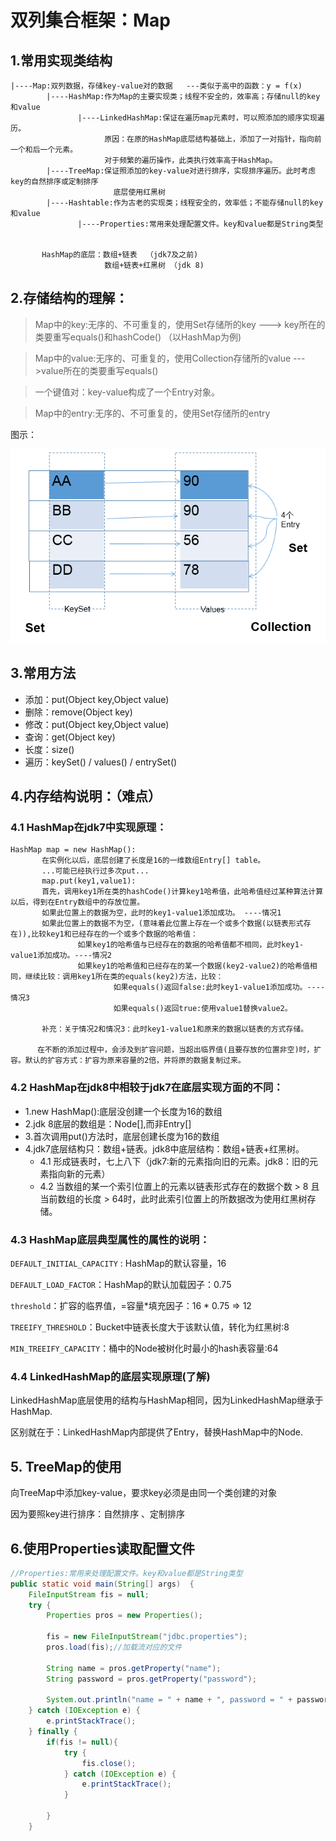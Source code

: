 # 双列集合框架：Map
## 1.常用实现类结构

    |----Map:双列数据，存储key-value对的数据   ---类似于高中的函数：y = f(x)
            |----HashMap:作为Map的主要实现类；线程不安全的，效率高；存储null的key和value
                   |----LinkedHashMap:保证在遍历map元素时，可以照添加的顺序实现遍历。
                         原因：在原的HashMap底层结构基础上，添加了一对指针，指向前一个和后一个元素。
                         对于频繁的遍历操作，此类执行效率高于HashMap。
            |----TreeMap:保证照添加的key-value对进行排序，实现排序遍历。此时考虑key的自然排序或定制排序
                           底层使用红黑树
            |----Hashtable:作为古老的实现类；线程安全的，效率低；不能存储null的key和value
                   |----Properties:常用来处理配置文件。key和value都是String类型


           HashMap的底层：数组+链表  （jdk7及之前)
                         数组+链表+红黑树 （jdk 8)

## 2.存储结构的理解：

>Map中的key:无序的、不可重复的，使用Set存储所的key  ---> key所在的类要重写equals()和hashCode() （以HashMap为例)


>Map中的value:无序的、可重复的，使用Collection存储所的value --->value所在的类要重写equals()


> 一个键值对：key-value构成了一个Entry对象。


>Map中的entry:无序的、不可重复的，使用Set存储所的entry



图示：

![img1](../Chapter_9/img/ch9-6-1.bmp)

## 3.常用方法

* 添加：put(Object key,Object value)
* 删除：remove(Object key)
* 修改：put(Object key,Object value)
* 查询：get(Object key)
* 长度：size()
* 遍历：keySet() / values() / entrySet()


## 4.内存结构说明：（难点）
### 4.1 HashMap在jdk7中实现原理：

    HashMap map = new HashMap():
           在实例化以后，底层创建了长度是16的一维数组Entry[] table。
           ...可能已经执行过多次put...
           map.put(key1,value1):
           首先，调用key1所在类的hashCode()计算key1哈希值，此哈希值经过某种算法计算以后，得到在Entry数组中的存放位置。
           如果此位置上的数据为空，此时的key1-value1添加成功。 ----情况1
           如果此位置上的数据不为空，(意味着此位置上存在一个或多个数据(以链表形式存在)),比较key1和已经存在的一个或多个数据的哈希值：
                   如果key1的哈希值与已经存在的数据的哈希值都不相同，此时key1-value1添加成功。----情况2
                   如果key1的哈希值和已经存在的某一个数据(key2-value2)的哈希值相同，继续比较：调用key1所在类的equals(key2)方法，比较：
                           如果equals()返回false:此时key1-value1添加成功。----情况3
                           如果equals()返回true:使用value1替换value2。

           补充：关于情况2和情况3：此时key1-value1和原来的数据以链表的方式存储。

          在不断的添加过程中，会涉及到扩容问题，当超出临界值(且要存放的位置非空)时，扩容。默认的扩容方式：扩容为原来容量的2倍，并将原的数据复制过来。

### 4.2 HashMap在jdk8中相较于jdk7在底层实现方面的不同：
* 1.new HashMap():底层没创建一个长度为16的数组
* 2.jdk 8底层的数组是：Node[],而非Entry[]
* 3.首次调用put()方法时，底层创建长度为16的数组
* 4.jdk7底层结构只：数组+链表。jdk8中底层结构：数组+链表+红黑树。
  * 4.1 形成链表时，七上八下（jdk7:新的元素指向旧的元素。jdk8：旧的元素指向新的元素）
  * 4.2 当数组的某一个索引位置上的元素以链表形式存在的数据个数 > 8 且当前数组的长度 > 64时，此时此索引位置上的所数据改为使用红黑树存储。

### 4.3 HashMap底层典型属性的属性的说明：

`DEFAULT_INITIAL_CAPACITY` : HashMap的默认容量，16

`DEFAULT_LOAD_FACTOR`：HashMap的默认加载因子：0.75

`threshold`：扩容的临界值，=容量*填充因子：16 * 0.75 => 12

`TREEIFY_THRESHOLD`：Bucket中链表长度大于该默认值，转化为红黑树:8

`MIN_TREEIFY_CAPACITY`：桶中的Node被树化时最小的hash表容量:64

### 4.4 LinkedHashMap的底层实现原理(了解)

LinkedHashMap底层使用的结构与HashMap相同，因为LinkedHashMap继承于HashMap.

区别就在于：LinkedHashMap内部提供了Entry，替换HashMap中的Node.


## 5. TreeMap的使用
向TreeMap中添加key-value，要求key必须是由同一个类创建的对象

因为要照key进行排序：自然排序 、定制排序

## 6.使用Properties读取配置文件
```java
//Properties:常用来处理配置文件。key和value都是String类型
public static void main(String[] args)  {
    FileInputStream fis = null;
    try {
        Properties pros = new Properties();

        fis = new FileInputStream("jdbc.properties");
        pros.load(fis);//加载流对应的文件

        String name = pros.getProperty("name");
        String password = pros.getProperty("password");

        System.out.println("name = " + name + ", password = " + password);
    } catch (IOException e) {
        e.printStackTrace();
    } finally {
        if(fis != null){
            try {
                fis.close();
            } catch (IOException e) {
                e.printStackTrace();
            }

        }
    }
    
    
```
